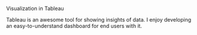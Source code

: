 Visualization in Tableau


Tableau is an awesome tool for showing insights of data. I enjoy developing an easy-to-understand  dashboard for end users with it. 

